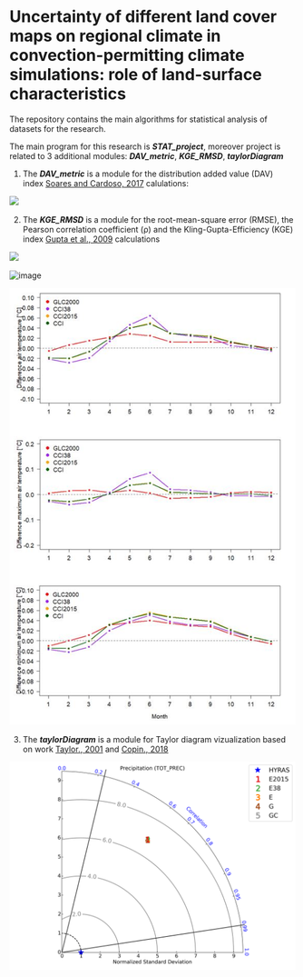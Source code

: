 # Uncertainty of different land cover maps on regional climate in convection-permitting climate simulations: role of land-surface characteristics

The repository contains the main algorithms for statistical analysis of datasets for the research.

The main program for this research is ***STAT_project***, moreover project is related to 3 additional modules: ***DAV_metric***, ***KGE_RMSD***, ***taylorDiagram***


1. The ***DAV_metric*** is a module for the distribution added value (DAV) index [Soares and Cardoso, 2017][1] calulations:
<img src="https://render.githubusercontent.com/render/math?math=DAV =\frac{S_{EXP}-S_{CTR}}{S_{CTR}}">
  
2. The ***KGE_RMSD*** is a module for the root-mean-square error (RMSE), the Pearson correlation coefficient (ρ) and the Kling-Gupta-Efficiency (KGE) index [Gupta et al., 2009][2] calculations  

<img src="https://render.githubusercontent.com/render/math?math=KGE =1-\sqrt{(\rho-1)^{2}+(\frac{\sigma_{EXP}}{\sigma_{OBS}}-1)^{2}+(\frac{\mu_{EXP}}{\mu_{OBS}}-1)^{2}}">


![image](https://user-images.githubusercontent.com/51716145/117444740-2940ab00-af3a-11eb-95da-3927f98a9b98.png)

![taylorDiagram](https://github.com/EvgenyChur/LU_stat_system/blob/main/Capture.JPG?raw=true)


3. The ***taylorDiagram*** is a module for Taylor diagram vizualization based on work [Taylor., 2001][3] and [Copin., 2018][4]

![taylorDiagram](https://github.com/EvgenyChur/LU_stat_system/blob/main/taylor_diagram.png?raw=true)











[1]: https://doi.org/10.1002/joc.5261
[2]: https://doi.org/10.1016/j.jhydrol.2009.08.003 
[3]: https://doi.org/10.1029/2000JD900719
[4]: https://gist.github.com/ycopin/3342888
